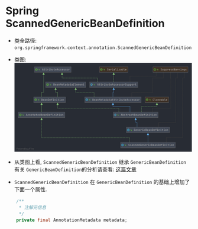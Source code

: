 # Spring ScannedGenericBeanDefinition
- 类全路径: `org.springframework.context.annotation.ScannedGenericBeanDefinition`
- 类图: 
    ![ScannedGenericBeanDefinition](./images/ScannedGenericBeanDefinition.png)
    
- 从类图上看, `ScannedGenericBeanDefinition` 继承 `GenericBeanDefinition` 有关 `GenericBeanDefinition`的分析请查看: [这篇文章](./Spring-GenericBeanDefinition.md)

    
- `ScannedGenericBeanDefinition` 在 `GenericBeanDefinition` 的基础上增加了下面一个属性. 

```java
	/**
	 * 注解元信息
	 */
	private final AnnotationMetadata metadata;

```